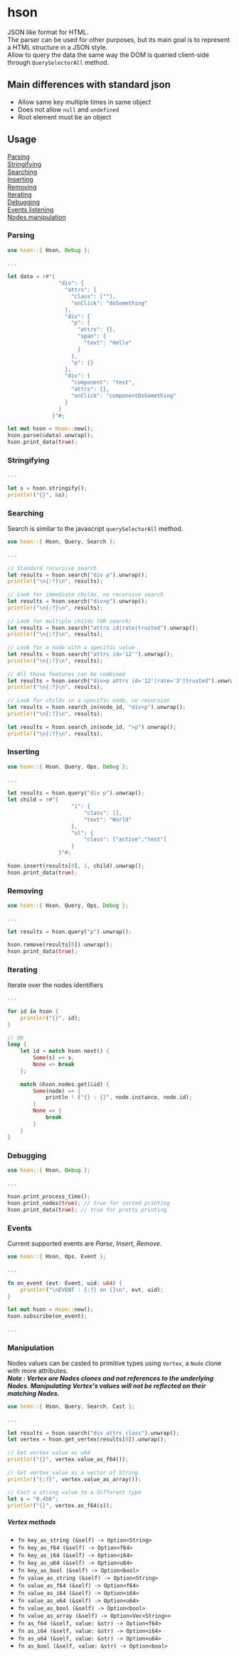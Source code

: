 # hson
JSON like format for HTML.  
The parser can be used for other purposes, but its main goal is to represent a HTML structure in a JSON style.  
Allow to query the data the same way the DOM is queried client-side through `QuerySelectorAll` method. 

## Main differences with standard json
* Allow same key multiple times in same object
* Does not allow `null` and `undefined`
* Root element must be an object

## Usage
   [Parsing](#Parsing)  
   [Stringifying](#Stringifying)   
   [Searching](#Searching)  
   [Inserting](#Inserting)  
   [Removing](#Removing)  
   [Iterating](#Iterating)  
   [Debugging](#Debugging)  
   [Events listening](#Events)  
   [Nodes manipulation](#Manipulation)
   
### Parsing
```rust
use hson::{ Hson, Debug };
  
...
  
let data = r#"{
                "div": {
                  "attrs": {
                    "class": [""],
                    "onClick": "doSomething"
                  },
                  "div": {
                    "p": {
                      "attrs": {},
                      "span": {
                        "text": "Hello"
                      }
                    },
                    "p": {}
                  },
                  "div": {
                    "component": "test",
                    "attrs": {},
                    "onClick": "componentDoSomething"
                  }
                }
              }"#;
              
let mut hson = Hson::new();
hson.parse(&data).unwrap();
hson.print_data(true);
```

### Stringifying
```rust
...
  
let s = hson.stringify();
println!("{}", &s);
```

### Searching
Search is similar to the javascript `querySelectorAll` method.  
```rust
use hson::{ Hson, Query, Search };
  
...
  
// Standard recursive search
let results = hson.search("div p").unwrap();
println!("\n{:?}\n", results);
  
// Look for immediate childs, no recursive search
let results = hson.search("div>p").unwrap();
println!("\n{:?}\n", results);
  
// Look for multiple childs (OR search)
let results = hson.search("attrs id|rate|trusted").unwrap();
println!("\n{:?}\n", results);
  
// Look for a node with a specific value
let results = hson.search("attrs id='12'").unwrap();
println!("\n{:?}\n", results);
  
// All those features can be combined
let results = hson.search("div>p attrs id='12'|rate='3'|trusted").unwrap();
println!("\n{:?}\n", results);
  
// Look for childs in a specific node, no recursion
let results = hson.search_in(node_id, "div>p").unwrap();
println!("\n{:?}\n", results);
  
let results = hson.search_in(node_id, ">p").unwrap();
println!("\n{:?}\n", results);
```

### Inserting
```rust
use hson::{ Hson, Query, Ops, Debug };
  
...
  
let results = hson.query("div p").unwrap();
let child = r#"{
                    "i": {
                        "class": [],
                        "text": "World"
                    },
                    "ul": {
                        "class": ["active","test"]
                    }
                }"#;
  
hson.insert(results[0], 1, child).unwrap();
hson.print_data(true);
```

### Removing
```rust
use hson::{ Hson, Query, Ops, Debug };
  
...
  
let results = hson.query("p").unwrap();

hson.remove(results[0]).unwrap();
hson.print_data(true);
```

### Iterating
Iterate over the nodes identifiers
```rust
...
  
for id in hson {
    println!("{}", id);
}
  
// OR
loop {
    let id = match hson.next() {
        Some(s) => s,
        None => break
    };
  
    match &hson.nodes.get(&id) {
        Some(node) => {
            println ! ("{} : {}", node.instance, node.id);
        }
        None => {
            break
        }
    }
}
```

### Debugging
```rust
use hson::{ Hson, Debug };
  
...
  
hson.print_process_time();
hson.print_nodes(true); // true for sorted printing
hson.print_data(true); // true for pretty printing
```

### Events
Current supported events are _Parse_, _Insert_, _Remove_.
```rust
use hson::{ Hson, Ops, Event };
  
...
  
fn on_event (evt: Event, uid: u64) {
    println!("\nEVENT : {:?} on {}\n", evt, uid);
}
  
let mut hson = Hson::new();
hson.subscribe(on_event);
  
...
```

### Manipulation
Nodes values can be casted to primitive types using `Vertex`, a `Node` clone with more attributes.  
_**Note : Vertex are Nodes clones and not references to the underlying Nodes. Manipulating Vertex's values will not be reflected on their matching Nodes.**_
```rust
use hson::{ Hson, Query, Search, Cast };
  
...
  
let results = hson.search("div attrs class").unwrap();
let vertex = hson.get_vertex(results[0]).unwrap();
  
// Get vertex value as u64
println!("{}", vertex.value_as_f64());
  
// Get vertex value as a vector of String
println!("{:?}", vertex.value_as_array());
  
// Cast a string value to a different type
let s = "0.456";
println!("{}", vertex.as_f64(s));
```

##### Vertex methods
* `fn key_as_string (&self) -> Option<String>`
* `fn key_as_f64 (&self) -> Option<f64>`
* `fn key_as_i64 (&self) -> Option<i64>`
* `fn key_as_u64 (&self) -> Option<u64>`
* `fn key_as_bool (&self) -> Option<bool>`
* `fn value_as_string (&self) -> Option<String>`
* `fn value_as_f64 (&self) -> Option<f64>`
* `fn value_as_i64 (&self) -> Option<i64>`
* `fn value_as_u64 (&self) -> Option<u64>`
* `fn value_as_bool (&self) -> Option<bool>`
* `fn value_as_array (&self) -> Option<Vec<String>>`
* `fn as_f64 (&self, value: &str) -> Option<f64>`
* `fn as_i64 (&self, value: &str) -> Option<i64>`
* `fn as_u64 (&self, value: &str) -> Option<u64>`
* `fn as_bool (&self, value: &str) -> Option<bool>`
  
